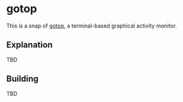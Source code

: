 # gotop

This is a snap of [gotop](https://github.com/xxxserxxx/gotop), a terminal-based
graphical activity monitor.


## Explanation

TBD


## Building

TBD
